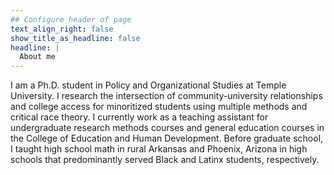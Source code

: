 ```yaml
---
## Configure header of page
text_align_right: false
show_title_as_headline: false
headline: |
  About me
---
```


<!-- this is a subheadline -->
I am a Ph.D. student in Policy and Organizational Studies at Temple University. I research the intersection of community-university relationships and college access for minoritized students using multiple methods and critical race theory. I currently work as a teaching assistant for undergraduate research methods courses and general education courses in the College of Education and Human Development. Before graduate school, I taught high school math in rural Arkansas and Phoenix, Arizona in high schools that predominantly served Black and Latinx students, respectively.
